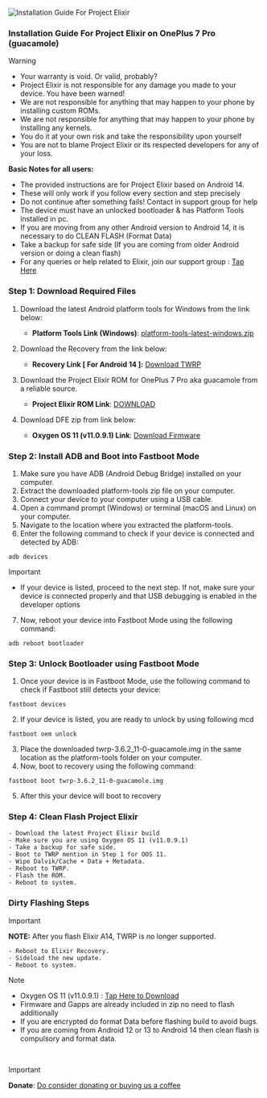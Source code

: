 ![Installation Guide For Project Elixir](https://i.imgur.com/42LxtAl.png)

### Installation Guide For Project Elixir on OnePlus 7 Pro (guacamole)

> [!Warning]
> * Your warranty is void. Or valid, probably?
> * Project Elixir is not responsible for any damage you made to your device. You have been warned!
> * We are not responsible for anything that may happen to your phone by installing custom ROMs.
> * We are not responsible for anything that may happen to your phone by installing any kernels.
> * You do it at your own risk and take the responsibility upon yourself
> * You are not to blame Project Elixir or its respected developers for any of your loss.
>
> **Basic Notes for all users:**  
> * The provided instructions are for Project Elixir based on Android 14.
> * These will only work if you follow every section and step precisely
> * Do not continue after something fails! Contact in support group for help
> * The device must have an unlocked bootloader & has Platform Tools installed in pc.
> * If you are moving from any other Android version to Android 14, it is necessary to do CLEAN FLASH (Format Data)
> * Take a backup for safe side (If you are coming from older Android version or doing a clean flash)
> * For any queries or help related to Elixir, join our support group : [Tap Here](https://telegram.me/Elixir_Discussion)  

### Step 1: Download Required Files
1. Download the latest Android platform tools for Windows from the link below:
   - **Platform Tools Link (Windows)**: [platform-tools-latest-windows.zip](https://dl.google.com/android/repository/platform-tools-latest-windows.zip)

2. Download the Recovery from the link below:
   - **Recovery Link [ For Android 14 ]:** [Download TWRP](https://dl.twrp.me/guacamole/twrp-3.6.2_11-0-guacamole.img.html)

3. Download the Project Elixir ROM for OnePlus 7 Pro aka guacamole from a reliable source.
   - **Project Elixir ROM Link**: [DOWNLOAD](https://projectelixiros.com/device/guacamole)

4. Download DFE zip from link below:
   - **Oxygen OS 11 (v11.0.9.1) Link**: [Download Firmware](https://sourceforge.net/projects/evolutionx-guacamole/files/firmware_oneplus7pro.zip/download)

### Step 2: Install ADB and Boot into Fastboot Mode
1. Make sure you have ADB (Android Debug Bridge) installed on your computer. 
2. Extract the downloaded platform-tools zip file on your computer.
3. Connect your device to your computer using a USB cable.
4. Open a command prompt (Windows) or terminal (macOS and Linux) on your computer.
5. Navigate to the location where you extracted the platform-tools.
6. Enter the following command to check if your device is connected and detected by ADB:
```
adb devices
```

> [!Important]
> - If your device is listed, proceed to the next step. If not, make sure your device is connected properly and that USB debugging is enabled in the developer options

7. Now, reboot your device into Fastboot Mode using the following command:
```
adb reboot bootloader
```

### Step 3: Unlock Bootloader using Fastboot Mode
1. Once your device is in Fastboot Mode, use the following command to check if Fastboot still detects your device:
```
fastboot devices
```
2. If your device is listed, you are ready to unlock by using following mcd
```
fastboot oem unlock
```
3. Place the downloaded twrp-3.6.2_11-0-guacamole.img in the same location as the platform-tools folder on your computer.
4. Now, boot to recovery using the following command:
```
fastboot boot twrp-3.6.2_11-0-guacamole.img
```
5. After this your device will boot to recovery


### Step 4: Clean Flash Project Elixir 
```
- Download the latest Project Elixir build
- Make sure you are using Oxygen OS 11 (v11.0.9.1)
- Take a backup for safe side.
- Boot to TWRP mention in Step 1 for OOS 11. 
- Wipe Dalvik/Cache + Data + Metadata.
- Reboot to TWRP.
- Flash the ROM.
- Reboot to system.
```

### Dirty Flashing Steps

> [!Important]
> **NOTE:** After you flash Elixir A14, TWRP is no longer supported.

```
- Reboot to Elixir Recovery.
- Sideload the new update.
- Reboot to system.
```

> [!Note]
> - Oxygen OS 11 (v11.0.9.1) : [Tap Here to Download](https://sourceforge.net/projects/evolutionx-guacamole/files/firmware_oneplus7pro.zip/download)
> - Firmware and Gapps are already included in zip no need to flash additionally
> - If you are encrypted do format Data before flashing build to avoid bugs.
> - If you are coming from Android 12 or 13 to Android 14 then clean flash is compulsory and format data.

<br>

> [!Important]
> **Donate**: [Do consider donating or buying us a coffee](https://projectelixiros.com/donate)
